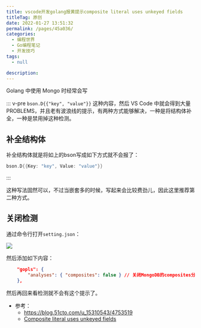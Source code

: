 ```yaml
---
title: vscode开发golang报黄提示composite literal uses unkeyed fields
titleTag: 原创
date: 2022-01-27 13:51:32
permalink: /pages/45a036/
categories: 
  - 编程世界
  - Go编程笔记
  - 开发技巧
tags: 
  - null

description: 
---
```



Golang 中使用 Mongo 时经常会写

::: v-pre
`bson.D{{"key", "value"}}` 这种内容，然后 VS Code 中就会得到大量PROBLEMS，并且老有波浪线的提示，有两种方式能够解决，一种是将结构体补全，一种是禁用掉这种检测。


## 补全结构体

补全结构体就是将如上的bson写成如下方式就不会报了：

```go
bson.D{{Key: "key", Value: "value"}}
```
:::

这种写法固然可以，不过当嵌套多的时候，写起来会比较费劲儿，因此这里推荐第二种方式。

## 关闭检测

通过命令行打开`setting.json`：

![](http://t.eryajf.net/imgs/2022/01/d6fa4a9f2f285f91.png)

然后添加如下内容：

```json
	"gopls": {
        "analyses": { "composites": false } // 关闭MongoDB的composites分析
    },
```

然后再回来看检测就不会有这个提示了。

- 参考：
	- https://blog.51cto.com/u_15310543/4753519
	- [Composite literal uses unkeyed fields](https://stackoverflow.com/questions/54548441/composite-literal-uses-unkeyed-fields)